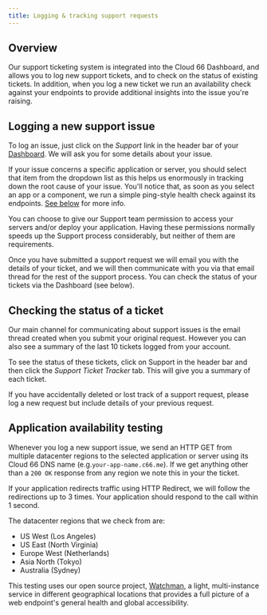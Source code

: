```yaml
---
title: Logging & tracking support requests
---
```


## Overview

Our support ticketing system is integrated into the Cloud 66 Dashboard, and allows you to log new support tickets, and to check on the status of existing tickets. In addition, when you log a new ticket we run an availability check against your endpoints to provide additional insights into the issue you're raising.

## Logging a new support issue

To log an issue, just click on the *Support* link in the header bar of your [Dashboard](https://app.cloud66.com/dashboard). We will ask you for some details about your issue. 

If your  issue concerns a specific application or server, you should select that item from the dropdown list as this helps us enormously in tracking down the root cause of your issue. You'll notice that, as soon as you select an app or a component, we run a simple ping-style health check against its endpoints. [See below](#application-availability-testing) for more info.

You can choose to give our Support team permission to access your servers and/or deploy your application. Having these permissions normally speeds up the Support process considerably, but neither of them are requirements.

Once you have submitted a support request we will email you with the details of your ticket, and we will then communicate with you via that email thread for the rest of the support process. You can check the status of your tickets via the Dashboard (see below).

## Checking the status of a ticket

Our main channel for communicating about support issues is the email thread created when you submit your original request. However you can also see a summary of the last 10 tickets logged from your account.

To see the status of these tickets, click on Support in the header bar and then click the *Support Ticket Tracker* tab. This will give you a summary of each ticket. 

If you have accidentally deleted or lost track of a support request, please log a new request but include details of your previous request. 

## Application availability testing

Whenever you log a new support issue, we send an HTTP GET from multiple datacenter regions to the selected application or server using its Cloud 66 DNS name (e.g.`your-app-name.c66.me`).  If we get anything other than a `200 OK` response from any region we note this in your the ticket. 

If your application redirects traffic using HTTP Redirect, we will follow the redirections up to 3 times. Your application should respond to the call within 1 second.

The datacenter regions that we check from are:

- US West (Los Angeles)
- US East (North Virginia)
- Europe West (Netherlands)
- Asia North (Tokyo)
- Australia (Sydney)

This testing uses our open source project, [Watchman](https://github.com/cloud66-oss/watchman), a light, multi-instance service in different geographical locations that provides a full picture of a web endpoint's general health and global accessibility.